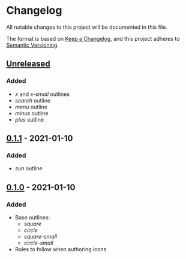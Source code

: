 # Changelog

All notable changes to this project will be documented in this file.

The format is based on [Keep a Changelog](https://keepachangelog.com/en/1.0.0/),
and this project adheres to [Semantic Versioning](https://semver.org/spec/v2.0.0.html).

## [Unreleased]

### Added

- _x_ and _x-small_ outlines
- _search_ outline
- _menu_ outline
- _minus_ outline
- _plus_ outline

## [0.1.1] - 2021-01-10

### Added

- _sun_ outline

## [0.1.0] - 2021-01-10

### Added

- Base outlines:
  - _square_
  - _circle_
  - _square-small_
  - _circle-small_
- Rules to follow when authoring icons

[unreleased]: https://github.com/kripod/podicons/compare/v0.1.1...HEAD
[0.1.1]: https://github.com/kripod/podicons/compare/v0.1.0...v0.1.1
[0.1.0]: https://github.com/kripod/podicons/releases/tag/v0.1.0

